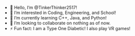 - 👋 Hello, I’m @TinkerThinker2517!
- 👀 I’m interested in Coding, Engineering, and School!
- 🌱 I’m currently learning C++, Java, and Python!
- 💞️ I’m looking to collaborate on nothing as of now.
- ⚡ Fun fact: I am a Type One Diabetic! I also play VR games!
